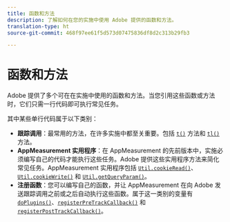 ```yaml
---
title: 函数和方法
description: 了解如何在您的实施中使用 Adobe 提供的函数和方法。
translation-type: ht
source-git-commit: 468f97ee61f5d573d07475836df8d2c313b29fb3

---
```



# 函数和方法

Adobe 提供了多个可在在实施中使用的函数和方法。当您引用这些函数或方法时，它们只需一行代码即可执行常见任务。

其中某些单行代码属于以下类别：

* **跟踪调用**：最常用的方法，在许多实施中都至关重要。包括 [`t()`](t-method.md) 方法和 [`tl()`](tl-method.md) 方法。
* **AppMeasurement 实用程序**：在 AppMeasurement 的先前版本中，实施必须编写自己的代码才能执行这些任务。Adobe 提供这些实用程序方法来简化常见任务。AppMeasurement 实用程序包括 [`Util.cookieRead()`](util-cookieread.md)、[`Util.cookieWrite()`](util-cookiewrite.md) 和 [`Util.getQueryParam()`](util-getqueryparam.md)。
* **注册函数**：您可以编写自己的函数，并让 AppMeasurement 在向 Adobe 发送跟踪调用之前或之后自动执行这些函数。属于这一类别的变量有 [`doPlugins()`](doplugins.md)、[`registerPreTrackCallback()`](registerpretrackcallback.md) 和 [`registerPostTrackCallback()`](registerposttrackcallback.md)。
